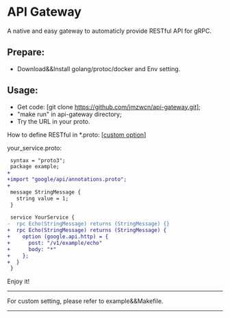 # API Gateway
A native and easy gateway to automaticly provide RESTful API for gRPC.

## Prepare:
* Download&&Install golang/protoc/docker and Env setting.

## Usage:
* Get code: [git clone https://github.com/jmzwcn/api-gateway.git];
* "make run" in api-gateway directory;
* Try the URL in your proto.


How to define RESTful in *.proto: [[custom option](https://cloud.google.com/service-management/reference/rpc/google.api#http)]
   
   your_service.proto:
   ```diff
    syntax = "proto3";
    package example;
   +
   +import "google/api/annotations.proto";
   +
    message StringMessage {
      string value = 1;
    }
    
    service YourService {
   -  rpc Echo(StringMessage) returns (StringMessage) {}
   +  rpc Echo(StringMessage) returns (StringMessage) {
   +    option (google.api.http) = {
   +      post: "/v1/example/echo"
   +      body: "*"
   +    };
   +  }
    }
   ```
   
Enjoy it!

<hr/>
For custom setting, please refer to example&&Makefile.
<hr/>